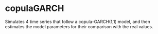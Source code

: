 # copulaGARCH
Simulates 4 time series that follow a copula-GARCH(1,1) model, and then estimates the model parameters for their comparison with the real values.
